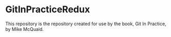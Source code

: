 # GitInPracticeRedux

This repository is the repository created for use by the book, Git In Practice, by Mike McQuaid.
